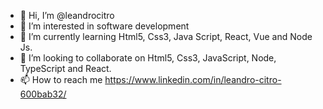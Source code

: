 - 👋 Hi, I’m @leandrocitro
- 👀 I’m interested in software development
- 🌱 I’m currently learning Html5, Css3, Java Script, React, Vue and Node Js.
- 💞️ I’m looking to collaborate on Html5, Css3, JavaScript, Node, TypeScript and React.
- 📫 How to reach me https://www.linkedin.com/in/leandro-citro-600bab32/

<!---
leandrocitro/leandrocitro is a ✨ special ✨ repository because its `README.md` (this file) appears on your GitHub profile.
You can click the Preview link to take a look at your changes.
--->
